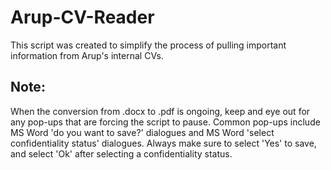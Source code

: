 # Arup-CV-Reader

This script was created to simplify the process of pulling important information from Arup's internal CVs. 

## Note:
When the conversion from .docx to .pdf is ongoing, keep and eye out for any pop-ups that are forcing the script to pause. Common pop-ups include MS Word 'do you want to save?' dialogues and MS Word 'select confidentiality status' dialogues. Always make sure to select 'Yes' to save, and select 'Ok' after selecting a confidentiality status.
